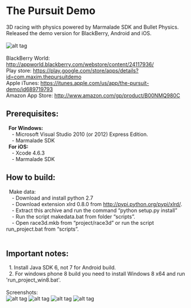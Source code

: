 The Pursuit Demo
================================

3D racing with physics powered by Marmalade SDK and Bullet Physics.<br>
Released the demo version for BlackBerry, Android and iOS.
<br><br>
![alt tag](https://raw.github.com/maximbilan/cpp_marmalade_sdk_the_pursuit_3d/master/data/img/screen1.png)
<br><br>
BlackBerry World: http://appworld.blackberry.com/webstore/content/24117936/ <br>
Play store: https://play.google.com/store/apps/details?id=com.maxim.thepursuitdemo <br>
Apple iTunes: https://itunes.apple.com/us/app/the-pursuit-demo/id689719793 <br>
Amazon App Store: http://www.amazon.com/gp/product/B00NMQ980C <br>
## Prerequisites:
<b>&nbsp;&nbsp;For Windows:</b> <br>
&nbsp;&nbsp;&nbsp;&nbsp;- Microsoft Visual Studio 2010 (or 2012) Express Edition. <br>
&nbsp;&nbsp;&nbsp;&nbsp;- Marmalade SDK<br>
<b>&nbsp;&nbsp;For iOS:</b><br>
&nbsp;&nbsp;&nbsp;&nbsp;- Xcode 4.6.3<br>
&nbsp;&nbsp;&nbsp;&nbsp;- Marmalade SDK
## How to build:
&nbsp;&nbsp;Make data: <br>
&nbsp;&nbsp;&nbsp;&nbsp;- Download and install python 2.7 <br>
&nbsp;&nbsp;&nbsp;&nbsp;- Download extension xlrd 0.8.0 from http://pypi.python.org/pypi/xlrd/. <br>
&nbsp;&nbsp;&nbsp;&nbsp;- Extract this archive and run the command “python setup.py install” <br>
&nbsp;&nbsp;&nbsp;&nbsp;- Run the script makedata.bat from folder “scripts”. <br>
&nbsp;&nbsp;&nbsp;&nbsp;- Open race3d.mkb from “project/race3d” or run the script run_project.bat from “scripts”. <br>
<br>
## Important notes:
&nbsp;&nbsp;1. Install Java SDK 6, not 7 for Android build. <br>
&nbsp;&nbsp;2. For windows phone 8 build you need to install Windows 8 x64 and run 'run_project_win8.bat'. <br>
<br>
Screenshots:<br>
![alt tag](https://raw.github.com/maximbilan/cpp_marmalade_sdk_the_pursuit_3d/master/data/img/screen2.png)
![alt tag](https://raw.github.com/maximbilan/cpp_marmalade_sdk_the_pursuit_3d/master/data/img/screen3.png)
![alt tag](https://raw.github.com/maximbilan/cpp_marmalade_sdk_the_pursuit_3d/master/data/img/screen4.png)
![alt tag](https://raw.github.com/maximbilan/cpp_marmalade_sdk_the_pursuit_3d/master/data/img/screen5.png)

